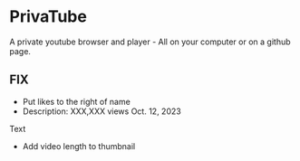 # PrivaTube
A private youtube browser and player - All on your computer or on a github page.

## FIX

- Put likes to the right of name
- Description:
XXX,XXX views   Oct. 12, 2023

Text

- Add video length to thumbnail